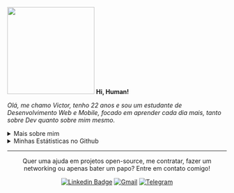 <p>  
  <img src="https://user-images.githubusercontent.com/64621536/127888231-47f673b0-e081-429b-989b-f56f15091fcc.png" width="200">
  <b>
    Hi, Human!
  </b>
</p>

<p align="left">
  <em>
    Olá, me chamo Victor, tenho 22 anos e sou um estudante de Desenvolvimento Web e Mobile, focado em aprender cada dia mais, tanto sobre Dev quanto sobre mim mesmo.
  </em>
<p/>

<details>
  <summary>Mais sobre mim</summary>
  <ul>
    <li>🎓 Técnico de Informática para Internet - Qi Faculdade e Escola Técnica </li>
    <li>📕 Bootcamp Desenvolvedor(a) Front-end - IGTI </li>
    <li>📘 Bootcamp de React - IGTI </li>
    <li>📚 Estudando Dev. Web e Mobile | Algoritmos | NodeJS | Javascript | React </li>
  </ul>
</details>

<details>
  <summary>Minhas Estátisticas no Github</summary>
  <br>
  <p>
    <img src="https://github-readme-stats.vercel.app/api/Linguagens mais usadas/?username=KlowdyTMS&theme=tokyonight&count_private=true" />
    <img src="https://github-readme-stats.vercel.app/api?locale=pt-br&username=KlowdyTMS&count_private=true&theme=tokyonight&show_icons=true&include_all_commits=true"%20alt="Estátisticas%20Gerais" />
  </p>
</details>

<hr>

<p align="center">
  Quer uma ajuda em projetos open-source, me contratar, fazer um networking ou apenas bater um papo? Entre em contato comigo!
<p/>

<div align="center">
  
  [![Linkedin Badge](https://img.shields.io/badge/-Victor%20Souza-0a66c2?style=for-the-badge&logo=linkedin&logoColor=white?logo=Linkedin&logoColor=white)](https://www.linkedin.com/in/victor-souza-762291213/)
  [![Gmail](https://img.shields.io/badge/-victor.souza2210@gmail.com-D14836?style=for-the-badge&logo=gmail&logoColor=white)](mailto:victor.souza2210@gmail.com)
[![Telegram](https://img.shields.io/badge/-Telegram-2CA5E0?style=for-the-badge&logo=telegram&logoColor=white)](https://t.me/victortms)
</div>
